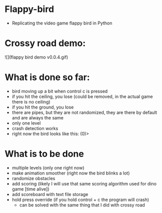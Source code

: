 # Flappy-bird
- Replicating the video game flappy bird in Python
# Crossy road demo:
![](flappy bird demo v0.0.4.gif)
# What is done so far:
- bird moving up a bit when control c is pressed
- if you hit the ceiling, you lose (could be removed, in the actual game there is no ceiling)
- if you hit the ground, you lose
- there are pipes, but they are not randomized, they are there by default and are always the same
- only one level
- crash detection works
- right now the bird looks like this: (0)>
# What is to be done
- multiple levels (only one right now)
- make animation smoother (right now the bird blinks a lot)
- randomize obstacles
- add scoring (likely I will use that same scoring algorithm used for dino game [time alive])
- add scoreboard with text file storage
- hold press override (if you hold control + c the program will crash)
  - can be solved with the same thing that I did with crossy road
